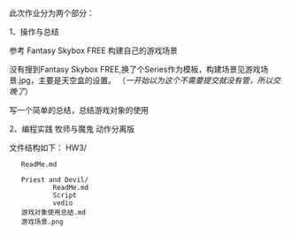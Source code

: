 此次作业分为两个部分：

1、操作与总结

参考 Fantasy Skybox FREE 构建自己的游戏场景

没有搜到Fantasy Skybox FREE,换了个Series作为模板，构建场景见游戏场景.jpg，主要是天空盒的设置。
（*一开始以为这个不需要提交就没有管，所以交晚了*）

写一个简单的总结，总结游戏对象的使用

2、编程实践
牧师与魔鬼 动作分离版



文件结构如下：
HW3/
          
       ReadMe.md
       
       Priest and Devil/
               ReadMe.md
               Script
               vedio
       游戏对象使用总结.md
       游戏场景.png

